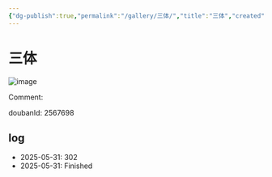 ```yaml
---
{"dg-publish":true,"permalink":"/gallery/三体/","title":"三体","created":"2025-06-25T14:18:44.782+08:00"}
---
```



# 三体

![image](https://hiraeth-picbed.oss-cn-beijing.aliyuncs.com/20250531154802.webp)

Comment: 



doubanId: 2567698

## log

- 2025-05-31: 302
- 2025-05-31: Finished

